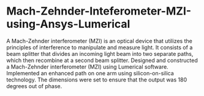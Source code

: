 # Mach-Zehnder-Inteferometer-MZI-using-Ansys-Lumerical
A Mach-Zehnder interferometer (MZI) is an optical device that utilizes the principles of interference to manipulate and measure light. It consists of a beam splitter that divides an incoming light beam into two separate paths, which then recombine at a second beam splitter. 
Designed and constructed a Mach-Zehnder interferometer (MZI) using Lumerical
software.
Implemented an enhanced path on one arm using silicon-on-silica technology.
The dimensions were set to ensure that the output was 180 degrees out of phase.
